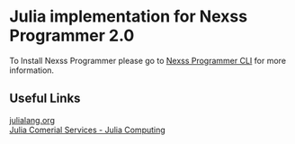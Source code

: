 # Julia implementation for Nexss Programmer 2.0

To Install Nexss Programmer please go to [Nexss Programmer CLI](https://github.com/nexssp/cli#readme) for more information.

## Useful Links

[julialang.org](https://julialang.org)  
[Julia Comerial Services - Julia Computing](https://juliacomputing.com/)
